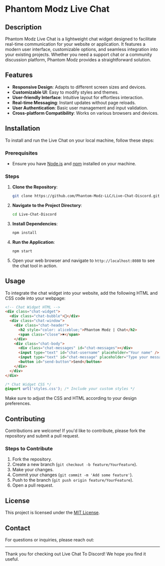 # Phantom Modz Live Chat

## Description

Phantom Modz Live Chat is a lightweight chat widget designed to facilitate real-time communication for your website or application. It features a modern user interface, customizable options, and seamless integration into your existing projects. Whether you need a support chat or a community discussion platform, Phantom Modz provides a straightforward solution.

## Features

- **Responsive Design**: Adapts to different screen sizes and devices.
- **Customizable UI**: Easy to modify styles and themes.
- **User-friendly Interface**: Intuitive layout for effortless interaction.
- **Real-time Messaging**: Instant updates without page reloads.
- **User Authentication**: Basic user management and input validation.
- **Cross-platform Compatibility**: Works on various browsers and devices.

## Installation

To install and run the  Live Chat on your local machine, follow these steps:

### Prerequisites

- Ensure you have [Node.js](https://nodejs.org/) and [npm](https://www.npmjs.com/) installed on your machine.

### Steps

1. **Clone the Repository**:
   ```bash
   git clone https://github.com/Phantom-Modz-LLC/Live-Chat-Discord.git
   ```

2. **Navigate to the Project Directory**:
   ```bash
   cd Live-Chat-Discord
   ```

3. **Install Dependencies**:
   ```bash
   npm install
   ```

4. **Run the Application**:
   ```bash
   npm start
   ```

5. Open your web browser and navigate to `http://localhost:8080` to see the chat tool in action.

## Usage

To integrate the chat widget into your website, add the following HTML and CSS code into your webpage:

```html
<!-- Chat Widget HTML -->
<div class="chat-widget">
  <div class="chat-bubble">💬</div>
  <div class="chat-window">
    <div class="chat-header">
      <h2 style="color: aliceblue;">Phantom Modz | Chat</h2>
      <span class="close">✖</span>
    </div>
    <div class="chat-body">
      <div class="chat-messages" id="chat-messages"></div>
      <input type="text" id="chat-username" placeholder="Your name" />
      <input type="text" id="chat-message" placeholder="Type your message" />
      <button id="send-button">Send</button>
    </div>
  </div>
</div>
```

```css
/* Chat Widget CSS */
@import url('styles.css'); /* Include your custom styles */
```

Make sure to adjust the CSS and HTML according to your design preferences.

## Contributing

Contributions are welcome! If you'd like to contribute, please fork the repository and submit a pull request.

### Steps to Contribute

1. Fork the repository.
2. Create a new branch (`git checkout -b feature/YourFeature`).
3. Make your changes.
4. Commit your changes (`git commit -m 'Add some feature'`).
5. Push to the branch (`git push origin feature/YourFeature`).
6. Open a pull request.

## License

This project is licensed under the [MIT License](LICENSE).

## Contact

For questions or inquiries, please reach out:

---

Thank you for checking out Live Chat To Discord! We hope you find it useful.

